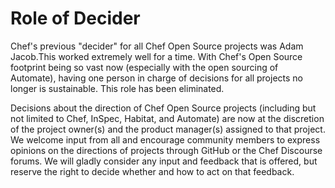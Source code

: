 # Role of Decider

Chef's previous "decider" for all Chef Open Source projects was Adam Jacob.This worked extremely well for a time. With Chef's Open Source footprint being so vast now (especially with the open sourcing of Automate), having one person in charge of decisions for all projects no longer is sustainable. This role has been eliminated.

Decisions about the direction of Chef Open Source projects (including but not limited to Chef, InSpec, Habitat, and Automate) are now at the discretion of the project owner(s) and the product manager(s) assigned to that project. We welcome input from all and encourage community members to express opinions on the directions of projects through GitHub or the Chef Discourse forums. We will gladly consider any input and feedback that is offered, but reserve the right to decide whether and how to act on that feedback.